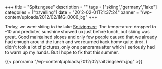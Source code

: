 +++
title = "Spitzingsee"
description = ""
tags = ["skiing","germany","lake"]
categories = ["travelling"]
date = "2012-02-01T21:37:24"
banner = "/wp-content/uploads/2012/02/IMG_0006.jpg"
+++

Today, we went skiing to the lake <a title="Spitzingsee"
href="http://www.alpenbahnen-spitzingsee.de" target="_blank">Spitzingsee</a>. The temperature dropped to -10 and predicted sunshine showed up just before lunch, but skiing was
great. Good maintained slopes and only few people caused that we already had enough around the
lunch and we returned back home quite tired. I didn't took a lot of pictures, only one panorama
after which I seriously had to warm up my hands. But I hope to fix that this summer.

{{< panorama "/wp-content/uploads/2012/02/spitzingseem.jpg"  >}}
